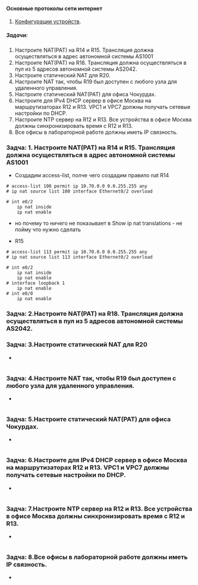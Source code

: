 #### Основные протоколы сети интернет
 1. [Конфигурации устройств](configs/).

##### Задачи:
1. Настроите NAT(PAT) на R14 и R15. Трансляция должна осуществляться в адрес автономной системы AS1001
2. Настроите NAT(PAT) на R18. Трансляция должна осуществляться в пул из 5 адресов автономной системы AS2042.
3. Настроите статический NAT для R20.
4. Настроите NAT так, чтобы R19 был доступен с любого узла для удаленного управления.
5. Настроите статический NAT(PAT) для офиса Чокурдах.
6. Настроите для IPv4 DHCP сервер в офисе Москва на маршрутизаторах R12 и R13. VPC1 и VPC7 должны получать сетевые настройки по DHCP.
7. Настроите NTP сервер на R12 и R13. Все устройства в офисе Москва должны синхронизировать время с R12 и R13.
8. Все офисы в лабораторной работе должны иметь IP связность.
### Задча: 1. Настроите NAT(PAT) на R14 и R15. Трансляция должна осуществляться в адрес автономной системы AS1001
- Создадим access-list, полче чего создадим правило nat
 R14
```
# access-list 100 permit ip 10.70.0.0 0.0.255.255 any
# ip nat source list 100 interface Ethernet0/2 overload

# int e0/2
    ip nat inside
    ip nat enable
```
- но почему то ничего не показывает в Show ip nat translations - не пойму что нужно сделать

- R15
```
# access-list 113 permit ip 10.70.0.0 0.0.255.255 any
# ip nat source list 113 interface Ethernet0/2 overload

# int e0/2
    ip nat inside
    ip nat enable
# interface loopback 1
    ip nat enable
# int e0/0
    ip nat enable

```
### Задча: 2.Настроите NAT(PAT) на R18. Трансляция должна осуществляться в пул из 5 адресов автономной системы AS2042.


### Задча: 3.Настроите статический NAT для R20
- 
```
```
### Задча: 4.Настроите NAT так, чтобы R19 был доступен с любого узла для удаленного управления.
- 
```
```
### Задча: 5.Настроите статический NAT(PAT) для офиса Чокурдах.
- 
```
```
### Задча: 6.Настроите для IPv4 DHCP сервер в офисе Москва на маршрутизаторах R12 и R13. VPC1 и VPC7 должны получать сетевые настройки по DHCP.
- 
```
```
### Задча: 7.Настроите NTP сервер на R12 и R13. Все устройства в офисе Москва должны синхронизировать время с R12 и R13.
- 
```
```
### Задча: 8.Все офисы в лабораторной работе должны иметь IP связность.

- 
```
```
